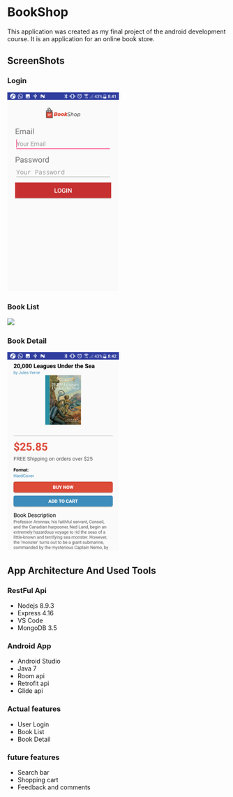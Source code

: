# BookShop
This application was created as my final project of the android development course.
It is an application for an online book store.

## ScreenShots
### Login
<img src="ScreenShot/Login.png" width="256px" height="auto"/>

### Book List
<img src="ScreenShot/List.png" width="256px" height="auto"/>

### Book Detail
<img src="ScreenShot/Detail.png" width="256px" height="auto"/>

## App Architecture And Used Tools
### RestFul Api
* Nodejs 8.9.3
* Express 4.16
* VS Code 
* MongoDB 3.5
### Android App 
* Android Studio
* Java 7
* Room api 
* Retrofit api
* Glide api

### Actual features
* User Login
* Book List
* Book Detail

### future features
* Search bar
* Shopping cart
* Feedback and comments


